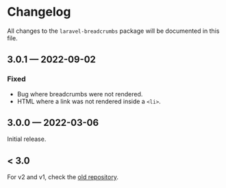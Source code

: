 # Changelog

All changes to the `laravel-breadcrumbs` package will be documented in this file.

## 3.0.1 — 2022-09-02
### Fixed
- Bug where breadcrumbs were not rendered.
- HTML where a link was not rendered inside a `<li>`.

## 3.0.0 — 2022-03-06

Initial release.

## < 3.0

For v2 and v1, check the [old repository](https://github.com/atorscho/laravel-breadcrumbs).
